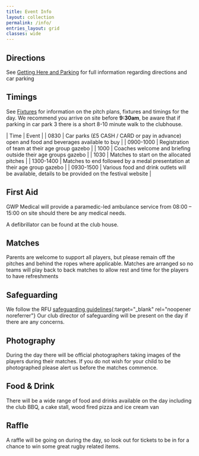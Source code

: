 ```yaml
---
title: Event Info
layout: collection
permalink: /info/
entries_layout: grid
classes: wide
---
```

## Directions
See [Getting Here and Parking](/getting-hereandparking) for full information regarding directions and car parking 

## Timings
See [Fixtures](/fixtures) for information on the pitch plans, fixtures and timings for the day. We recommend you arrive on site before **9:30am**, be aware that if parking in car park 3 there is a short 8-10 minute walk to the clubhouse.

| Time  |  Event  |
| 0830 | Car parks (£5 CASH / CARD or pay in advance) open and food and beverages available to buy |
| 0900-1000 | Registration of team at their age group gazebo |
| 1000 | Coaches welcome and briefing outside their age groups gazebo |
| 1030 | Matches to start on the allocated pitches |
| 1300-1400 | Matches to end followed by a medal presentation at their age group gazebo |
| 0930-1500 | Various food and drink outlets will be available, details to be provided on the festival website |

## First Aid
GWP Medical will provide a paramedic-led ambulance service from 08:00 – 15:00 on site should there be any medical needs. 

A defibrillator can be found at the club house.

## Matches
Parents are welcome to support all players, but please remain off the pitches and behind the ropes where applicable.
Matches are arranged so no teams will play back to back matches to allow rest and time for the players to have refreshments

## Safeguarding
We follow the RFU [safeguarding guidelines](https://www.englandrugby.com/governance/safeguarding){:target="_blank" rel="noopener noreferrer"}
Our club director of safeguarding will be present on the day if there are any concerns.

## Photography
During the day there will be official photographers taking images of the players during their matches. If you do not wish for your child to be photographed please alert us before the matches commence.

## Food & Drink
There will be a wide range of food and drinks available on the day including the club BBQ, a cake stall, wood fired pizza and ice cream van

## Raffle
A raffle will be going on during the day, so look out for tickets to be in for a chance to win some great rugby related items.